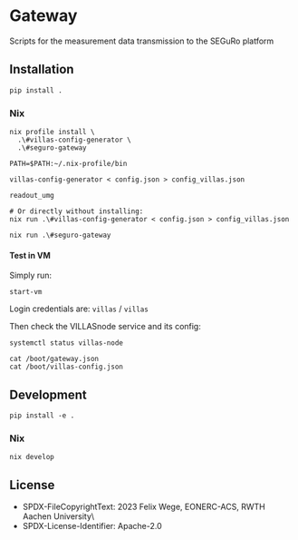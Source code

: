 # Gateway
Scripts for the measurement data transmission to the SEGuRo platform

## Installation

```shell
pip install .
```

### Nix

```shell
nix profile install \
  .\#villas-config-generator \
  .\#seguro-gateway

PATH=$PATH:~/.nix-profile/bin

villas-config-generator < config.json > config_villas.json

readout_umg

# Or directly without installing:
nix run .\#villas-config-generator < config.json > config_villas.json

nix run .\#seguro-gateway
```

#### Test in VM

Simply run:

```shell
start-vm
```

Login credentials are: `villas` / `villas`

Then check the VILLASnode service and its config:

```shell
systemctl status villas-node

cat /boot/gateway.json
cat /boot/villas-config.json
```

## Development

```shell
pip install -e .
```

### Nix

```shell
nix develop
```

## License

- SPDX-FileCopyrightText: 2023 Felix Wege, EONERC-ACS, RWTH Aachen  University\
- SPDX-License-Identifier: Apache-2.0
